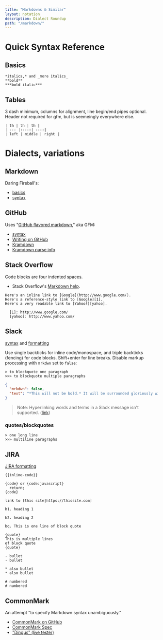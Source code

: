 ```yaml
---
title: "Markdowns & Similar"
layout: notation
description: Dialect Roundup
path: "/markdown/"
---
```


# Quick Syntax Reference

## Basics

```
*italics,* and _more italics_
**bold**
***bold italic***
```

## Tables

3 dash minimum, columns for alignment, line begin/end pipes optional. Header not required for gfm, but is seemeingly everywhere else.

```
| th | th | th |
| --- |:---:| ---:|
| left | middle | right |
```


# Dialects, variations

## Markdown

Daring Fireball's:

- [basics](http://daringfireball.net/projects/markdown/basics)
- [syntax](http://daringfireball.net/projects/markdown/syntax)

## GitHub

Uses "[GitHub flavored markdown]( target=)," aka GFM:

- [syntax](https://help.github.com/articles/basic-writing-and-formatting-syntax/)
- [Writing on GitHub](https://help.github.com/categories/writing-on-github/)
- [Kramdown](http://kramdown.gettalong.org/)
- [Kramdown parse info](http://kramdown.gettalong.org/parser/gfm.html)


## Stack Overflow

Code blocks are four indented spaces.

- Stack Overflow's [Markdown help](http://stackoverflow.com/editing-help).

```
Here's an inline link to [Google](http://www.google.com/).
Here's a reference-style link to [Google][1].
Here's a very readable link to [Yahoo!][yahoo].

  [1]: http://www.google.com/
  [yahoo]: http://www.yahoo.com/
```



## Slack

[syntax](https://get.slack.help/hc/en-us/articles/202288908-Format-your-messages) and [formatting](https://api.slack.com/docs/message-formatting)

Use single backticks for inline code/monospace, and triple backticks (fencing) for code blocks. Shift+enter for line breaks. Disable markup processing with `mrkdwn` set to `false`:

```
> to blockquote one paragraph
>>> to blockquote multiple paragraphs
```

```json
{
  "mrkdwn": false,
  "text": "*This will not be bold.* It will be surrounded gloriously with stars."
}
```

> Note: Hyperlinking words and terms in a Slack message isn't supported. ([link](https://get.slack.help/hc/en-us/articles/204399343-Sharing-links-in-Slack))

### quotes/blockquotes

```
> one long line
>>> multiline paragraphs
```


## JIRA

[JIRA formatting](https://jira.atlassian.com/secure/WikiRendererHelpAction.jspa?section=all)

```
{{inline-code}}

{code} or {code:javascript}
  return;
{code}

link to [this site|https://thissite.com]

h1. heading 1

h2. heading 2

bq. This is one line of block quote

{quote}
This is multiple lines
of block quote
{quote}

- bullet
- bullet

* also bullet
* also bullet

# numbered
# numbered
```



## CommonMark

An attempt "to specify Markdown syntax unambiguously."

- [CommonMark on GitHub](https://github.com/jgm/CommonMark)
- [CommonMark Spec](http://spec.commonmark.org/0.26/)
- ["Dingus" (live tester)](http://spec.commonmark.org/dingus/)
